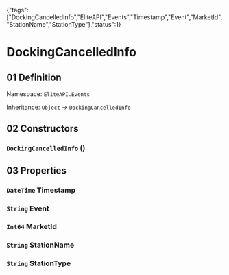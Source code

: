 {"tags":["DockingCancelledInfo","EliteAPI","Events","Timestamp","Event","MarketId","StationName","StationType"],"status":1}

# DockingCancelledInfo

## 01 Definition

Namespace: `EliteAPI.Events`

Inheritance: `Object` → `DockingCancelledInfo`

## 02 Constructors

### `DockingCancelledInfo` ()

## 03 Properties

### `DateTime` Timestamp

### `String` Event

### `Int64` MarketId

### `String` StationName

### `String` StationType

